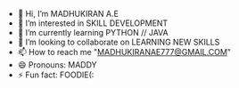 - 👋 Hi, I’m MADHUKIRAN A.E
- 👀 I’m interested in SKILL DEVELOPMENT
- 🌱 I’m currently learning PYTHON // JAVA
- 💞️ I’m looking to collaborate on LEARNING NEW SKILLS
- 📫 How to reach me "MADHUKIRANAE777@GMAIL.COM"
- 😄 Pronouns: MADDY
- ⚡ Fun fact: FOODIE(:

<!---
MaddyProjects777/MaddyProjects777 is a ✨ special ✨ repository because its `README.md` (this file) appears on your GitHub profile.
You can click the Preview link to take a look at your changes.
--->
